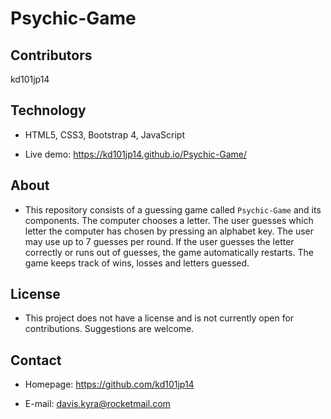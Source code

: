 # Psychic-Game

## Contributors

kd101jp14

## Technology

* HTML5, CSS3, Bootstrap 4, JavaScript

* Live demo: https://kd101jp14.github.io/Psychic-Game/

## About

* This repository consists of a guessing game called `Psychic-Game` and its components. The computer chooses a letter. The user guesses which letter the computer has chosen by pressing an alphabet key. The user may use up to 7 guesses per round. If the user guesses the letter correctly or runs out of guesses, the game automatically restarts. The game keeps track of wins, losses and letters guessed.

## License

* This project does not have a license and is not currently open for contributions. Suggestions are welcome.

## Contact

* Homepage:  https://github.com/kd101jp14

* E-mail: davis.kyra@rocketmail.com

